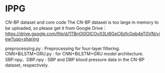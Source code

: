 # IPPG
CN-BP dataset and core code
The CN-BP dataset is too large in memory to be uploaded, so please get it from Google Drive：
https://drive.google.com/file/d/1TBnOI0OlCOvX3Lt6GeC6zfcGqb4eTGVN/view?usp=sharing

preprocessing.py : Preprocessing for four-layer filtering.
CNN+BiLSTM+GRU.py : for CNN+BiLSTM+GRU model architecture.
SBP.npy、DBP.npy : SBP and DBP blood pressure data in the CN-BP dataset, respectively.
